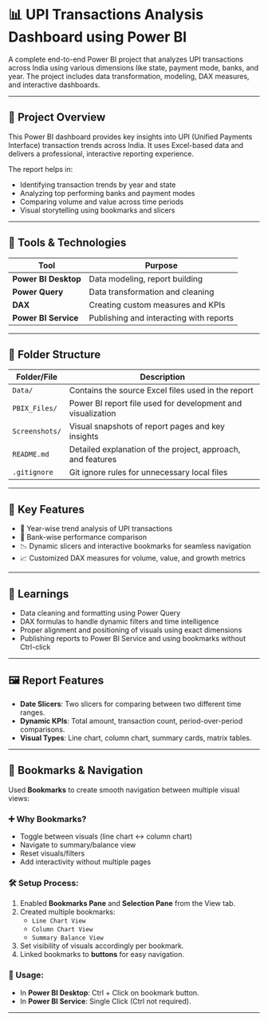 # 📊 UPI Transactions Analysis Dashboard using Power BI

A complete end-to-end Power BI project that analyzes UPI transactions across India using various dimensions like state, payment mode, banks, and year. The project includes data transformation, modeling, DAX measures, and interactive dashboards.

---

## 🚀 Project Overview

This Power BI dashboard provides key insights into UPI (Unified Payments Interface) transaction trends across India. It uses Excel-based data and delivers a professional, interactive reporting experience.

The report helps in:

- Identifying transaction trends by year and state  
- Analyzing top performing banks and payment modes  
- Comparing volume and value across time periods  
- Visual storytelling using bookmarks and slicers

---

## 🧰 Tools & Technologies

| Tool                 | Purpose                                   |
|----------------------|-------------------------------------------|
| **Power BI Desktop** | Data modeling, report building            |
| **Power Query**      | Data transformation and cleaning          |
| **DAX**              | Creating custom measures and KPIs         |
| **Power BI Service** | Publishing and interacting with reports   |

---

## 📁 Folder Structure

| Folder/File        | Description                                                          |
|--------------------|----------------------------------------------------------------------|
| `Data/`            | Contains the source Excel files used in the report                   |
| `PBIX_Files/`      | Power BI report file used for development and visualization          |
| `Screenshots/`     | Visual snapshots of report pages and key insights                    |
| `README.md`        | Detailed explanation of the project, approach, and features          |
| `.gitignore`       | Git ignore rules for unnecessary local files                         |

---

## 📌 Key Features

- 📅 Year-wise trend analysis of UPI transactions  
- 🏦 Bank-wise performance comparison  
- 📉 Dynamic slicers and interactive bookmarks for seamless navigation  
- 📈 Customized DAX measures for volume, value, and growth metrics

---

## 🧠 Learnings

- Data cleaning and formatting using Power Query  
- DAX formulas to handle dynamic filters and time intelligence  
- Proper alignment and positioning of visuals using exact dimensions  
- Publishing reports to Power BI Service and using bookmarks without Ctrl-click

---

## 🖼️ Report Features

- **Date Slicers**: Two slicers for comparing between two different time ranges.
- **Dynamic KPIs**: Total amount, transaction count, period-over-period comparisons.
- **Visual Types**: Line chart, column chart, summary cards, matrix tables.

---

## 🔖 Bookmarks & Navigation

Used **Bookmarks** to create smooth navigation between multiple visual views:

### ➕ Why Bookmarks?

- Toggle between visuals (line chart ↔ column chart)
- Navigate to summary/balance view
- Reset visuals/filters
- Add interactivity without multiple pages

### 🛠️ Setup Process:

1. Enabled **Bookmarks Pane** and **Selection Pane** from the View tab.
2. Created multiple bookmarks:
   - `Line Chart View`
   - `Column Chart View`
   - `Summary Balance View`
3. Set visibility of visuals accordingly per bookmark.
4. Linked bookmarks to **buttons** for easy navigation.

### 📌 Usage:

- In **Power BI Desktop**: Ctrl + Click on bookmark button.
- In **Power BI Service**: Single Click (Ctrl not required).

---

